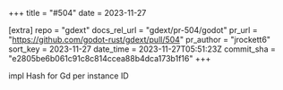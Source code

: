 +++
title = "#504"
date = 2023-11-27

[extra]
repo = "gdext"
docs_rel_url = "gdext/pr-504/godot"
pr_url = "https://github.com/godot-rust/gdext/pull/504"
pr_author = "jrockett6"
sort_key = 2023-11-27
date_time = 2023-11-27T05:51:23Z
commit_sha = "e2805be6b061c91c8c814ccea88b4dca173b1f16"
+++

impl Hash for Gd<T> per instance ID
